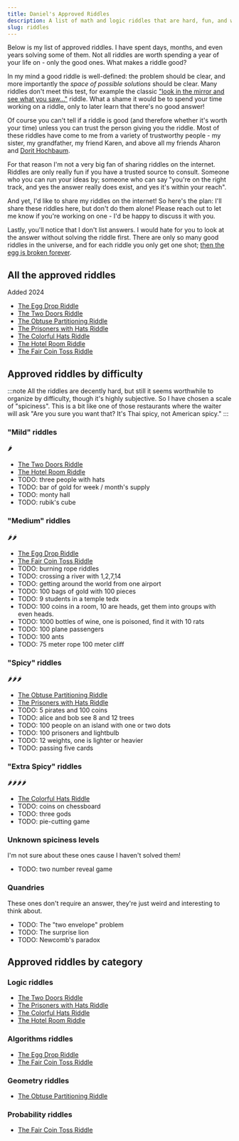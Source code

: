 ```yaml
---
title: Daniel's Approved Riddles
description: A list of math and logic riddles that are hard, fun, and well-defined.
slug: riddles
---
```


Below is my list of approved riddles. I have spent days, months, and even years solving some of them. Not all riddles are worth spending a year of your life on - only the good ones. What makes a riddle good?

In my mind a good riddle is well-defined: the problem should be clear, and more importantly the _space of possible solutions_ should be clear. Many riddles don't meet this test, for example the classic ["look in the mirror and see what you saw..."](https://riddlesbrainteasers.com/room-windows/) riddle. What a shame it would be to spend your time working on a riddle, only to later learn that there's no good answer!

Of course you can't tell if a riddle is good (and therefore whether it's worth your time) unless you can trust the person giving you the riddle. Most of these riddles have come to me from a variety of trustworthy people - my sister, my grandfather, my friend Karen, and above all my friends Aharon and [Dorit Hochbaum](https://hochbaum.ieor.berkeley.edu/).

For that reason I'm not a very big fan of sharing riddles on the internet. Riddles are only really fun if you have a trusted source to consult. Someone who you can run your ideas by; someone who can say "you're on the right track, and yes the answer really does exist, and yes it's within your reach".

And yet, I'd like to share my riddles on the internet! So here's the plan: I'll share these riddles here, but don't do them alone! Please reach out to let me know if you're working on one - I'd be happy to discuss it with you.

Lastly, you'll notice that I don't list answers. I would hate for you to look at the answer without solving the riddle first. There are only so many good riddles in the universe, and for each riddle you only get one shot; [then the egg is broken forever](/riddles/egg-drop).

## All the approved riddles

Added 2024

- [The Egg Drop Riddle](/riddles/egg-drop)
- [The Two Doors Riddle](/riddles/two-doors)
- [The Obtuse Partitioning Riddle](/riddles/obtuse-partitioning)
- [The Prisoners with Hats Riddle](/riddles/prisoners-with-hats)
- [The Colorful Hats Riddle](/riddles/colorful-hats)
- [The Hotel Room Riddle](/riddles/hotel-room)
- [The Fair Coin Toss Riddle](/riddles/fair-coin-toss)

## Approved riddles by difficulty

:::note
All the riddles are decently hard, but still it seems worthwhile to organize by difficulty, though it's highly subjective. So I have chosen a scale of "spiciness". This is a bit like one of those restaurants where the waiter will ask "Are you sure you want that? It's Thai spicy, not American spicy."
:::

### "Mild" riddles

🌶️

- [The Two Doors Riddle](/riddles/two-doors)
- [The Hotel Room Riddle](/riddles/hotel-room)
- TODO: three people with hats
- TODO: bar of gold for week / month's supply
- TODO: monty hall
- TODO: rubik's cube

### "Medium" riddles

🌶️🌶️

- [The Egg Drop Riddle](/riddles/egg-drop)
- [The Fair Coin Toss Riddle](/riddles/fair-coin-toss)
- TODO: burning rope riddles
- TODO: crossing a river with 1,2,7,14
- TODO: getting around the world from one airport
- TODO: 100 bags of gold with 100 pieces
- TODO: 9 students in a temple tedx
- TODO: 100 coins in a room, 10 are heads, get them into groups with even heads.
- TODO: 1000 bottles of wine, one is poisoned, find it with 10 rats
- TODO: 100 plane passengers
- TODO: 100 ants
- TODO: 75 meter rope 100 meter cliff

### "Spicy" riddles

🌶️🌶️🌶️

- [The Obtuse Partitioning Riddle](/riddles/obtuse-partitioning)
- [The Prisoners with Hats Riddle](/riddles/prisoners-with-hats)
- TODO: 5 pirates and 100 coins
- TODO: alice and bob see 8 and 12 trees
- TODO: 100 people on an island with one or two dots
- TODO: 100 prisoners and lightbulb
- TODO: 12 weights, one is lighter or heavier <!--source - bus-driver -->
- TODO: passing five cards

### "Extra Spicy" riddles

🌶️🌶️🌶️🌶️

- [The Colorful Hats Riddle](/riddles/colorful-hats)
- TODO: coins on chessboard
- TODO: three gods
- TODO: pie-cutting game

### Unknown spiciness levels

I'm not sure about these ones cause I haven't solved them!

- TODO: two number reveal game

### Quandries

These ones don't require an answer, they're just weird and interesting to think about.

- TODO: The "two envelope" problem
- TODO: The surprise lion
- TODO: Newcomb's paradox

## Approved riddles by category

### Logic riddles

- [The Two Doors Riddle](/riddles/two-doors)
- [The Prisoners with Hats Riddle](/riddles/prisoners-with-hats)
- [The Colorful Hats Riddle](/riddles/colorful-hats)
- [The Hotel Room Riddle](/riddles/hotel-room)

### Algorithms riddles

- [The Egg Drop Riddle](/riddles/egg-drop)
- [The Fair Coin Toss Riddle](/riddles/fair-coin-toss)

### Geometry riddles

- [The Obtuse Partitioning Riddle](/riddles/obtuse-partitioning)

### Probability riddles

- [The Fair Coin Toss Riddle](/riddles/fair-coin-toss)
